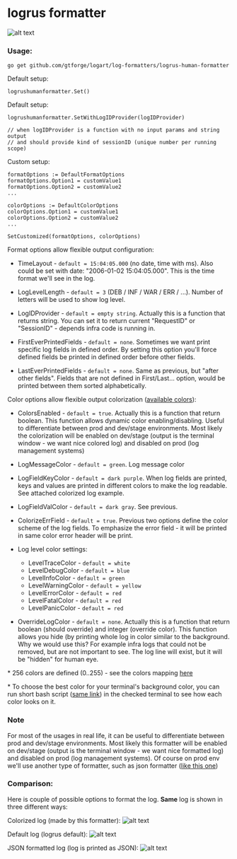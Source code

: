 # logrus formatter


![alt text](https://github.com/gtforge/logart/blob/master/log-formatters/logrus-human-formatter/readme_files/formatted.png "Example")

### Usage:

`go get github.com/gtforge/logart/log-formatters/logrus-human-formatter`

Default setup:
```
logrushumanformatter.Set()
```

Default setup:
```
logrushumanformatter.SetWithLogIDProvider(logIDProvider)

// when logIDProvider is a function with no input params and string output
// and should provide kind of sessionID (unique number per running scope)
```



Custom setup:
```
formatOptions := DefaultFormatOptions
formatOptions.Option1 = customValue1
formatOptions.Option2 = customValue2
...

colorOptions := DefaultColorOptions
colorOptions.Option1 = customValue1
colorOptions.Option2 = customValue2
...

SetCustomized(formatOptions, colorOptions)
```

Format options allow flexible output configuration:

- TimeLayout - `default = 15:04:05.000` (no date, time with ms).
Also could be set with date: "2006-01-02 15:04:05.000". This is the time
format we'll see in the log.

- LogLevelLength - `default = 3` (DEB / INF / WAR / ERR / ...).
Number of letters will be used to show log level.

- LogIDProvider - `default = empty string`.
Actually this is a function that returns string. You can set it to return
current "RequestID" or "SessionID" - depends infra code is running in.

- FirstEverPrintedFields - `default = none`. Sometimes we want print specific
log fields in defined order. By setting this option you'll force defined fields
be printed in defined order before other fields.

- LastEverPrintedFields - `default = none`. Same as previous, but "after other
fields". Fields that are not defined in First/Last... option, would be printed
between them sorted alphabetically.


Color options allow flexible output colorization ([available colors](https://github.com/artiomgiza/go-color-256)):

- ColorsEnabled - `default = true`.
Actually this is a function that return boolean. This function allows
dynamic color enabling/disabling. Useful to differentiate between prod
and dev/stage environments. Most likely the colorization will be enabled on
dev/stage (output is the terminal window - we want nice colored log) and
disabled on prod (log management systems)

- LogMessageColor - `default = green`. Log message color

- LogFieldKeyColor - `default = dark purple`.
When log fields are printed, keys and values are printed in different colors
to make the log readable. See attached colorized log example.

- LogFieldValColor - `default = dark gray`. See previous.

- ColorizeErrField - `default = true`.
Previous two options define the color scheme of the log fields. To emphasize
the error field - it will be printed in same color error header will be print.

- Log level color settings:
    - LevelTraceColor   - `default = white`
    - LevelDebugColor   - `default = blue`
    - LevelInfoColor    - `default = green`
    - LevelWarningColor - `default = yellow`
    - LevelErrorColor   - `default = red`
    - LevelFatalColor   - `default = red`
    - LevelPanicColor   - `default = red`

- OverrideLogColor - `default = none`.
Actually this is a function that return boolean (should override) and
integer (override color). This function allows you hide (by printing whole
log in color similar to the background. Why we would use this? For
example infra logs that could not be removed, but are not important to see.
The log line will exist, but it will be "hidden" for human eye.

\* 256 colors are defined (0..255) - see the colors mapping
[here](https://github.com/artiomgiza/go-color-256)

\* To choose the best color for your terminal's background color, you
can run short bash script ([same link](https://github.com/artiomgiza/go-color-256))
in the checked terminal to see how each color looks on it.

### Note

For most of the usages in real life, it can be useful to differentiate between prod
and dev/stage environments. Most likely this formatter will be enabled on
dev/stage (output is the terminal window - we want nice formatted log) and
disabled on prod (log management systems). Of course on prod env we'll use
another type of formatter, such as json formatter ([like this one](https://github.com/gtforge/logart/tree/master/log-formatters/logrus-json-formatter))

### Comparison:

Here is couple of possible options to format the log. **Same** log is shown
in three different ways:

Colorized log (made by this formatter):
![alt text](https://github.com/gtforge/logart/blob/master/log-formatters/logrus-human-formatter/readme_files/formatted.png "Example")

Default log (logrus default):
![alt text](https://github.com/gtforge/logart/blob/master/log-formatters/logrus-human-formatter/readme_files/default-formatter.png "Example")

JSON formatted log (log is printed as JSON):
![alt text](https://github.com/gtforge/logart/blob/master/log-formatters/logrus-human-formatter/readme_files/json-formatter.png "Example")
